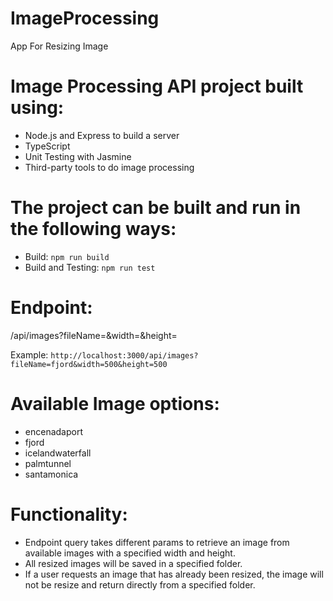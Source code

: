 # ImageProcessing
App For Resizing Image

# Image Processing API project built using:
- Node.js and Express to build a server
- TypeScript 
- Unit Testing with Jasmine
- Third-party tools to do image processing


# The project can be built and run in the following ways:
- Build:
  `npm run build`
- Build and Testing:
  `npm run test`
  

# Endpoint:
/api/images?fileName=<imageName>&width=<width>&height=<height>

Example:
`http://localhost:3000/api/images?fileName=fjord&width=500&height=500`

  
# Available Image options:
- encenadaport
- fjord
- icelandwaterfall
- palmtunnel
- santamonica

# Functionality:
- Endpoint query takes different params to retrieve an image from available images with a specified width and height.
- All resized images will be saved in a specified folder.
- If a user requests an image that has already been resized, the image will not be resize and return directly from a specified folder.

  
